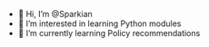 - 👋 Hi, I’m @Sparkian
- 👀 I’m interested in learning Python modules
- 🌱 I’m currently learning Policy recommendations

<!---
Sparkian/Sparkian is a ✨ special ✨ repository because its `README.md` (this file) appears on your GitHub profile.
You can click the Preview link to take a look at your changes.
--->
